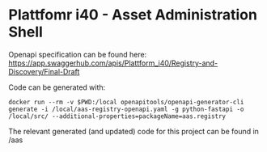 # Plattfomr i40 - Asset Administration Shell

Openapi specification can be found here:
https://app.swaggerhub.com/apis/Plattform_i40/Registry-and-Discovery/Final-Draft

Code can be generated with:
```
docker run --rm -v $PWD:/local openapitools/openapi-generator-cli generate -i /local/aas-registry-openapi.yaml -g python-fastapi -o /local/src/ --additional-properties=packageName=aas.registry
```

The relevant generated (and updated) code for this project can be found in /aas
